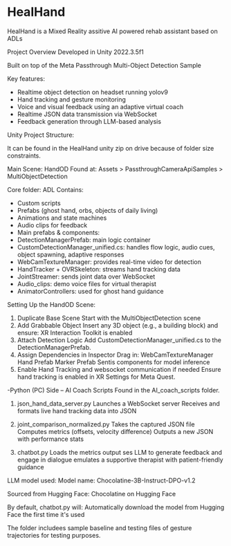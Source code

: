 # HealHand
HealHand is a Mixed Reality assitive AI powered rehab assistant based on ADLs

Project Overview
Developed in Unity 2022.3.5f1


Built on top of the Meta Passthrough Multi-Object Detection Sample

Key features:


- Realtime object detection on headset running yolov9
- Hand tracking and gesture monitoring
- Voice and visual feedback using an adaptive virtual coach
- Realtime JSON data transmission via WebSocket
- Feedback generation through LLM-based analysis


Unity Project Structure:

It can be found in the HealHand unity zip on drive because of folder size constraints.

Main Scene: HandOD
 Found at: Assets > PassthroughCameraApiSamples > MultiObjectDetection


Core folder: ADL
 Contains:
- Custom scripts
- Prefabs (ghost hand, orbs, objects of daily living)
- Animations and state machines
- Audio clips for feedback
- Main prefabs & components:
- DetectionManagerPrefab: main logic container
- CustomDetectionManager_unified.cs: handles flow logic, audio cues, object spawning, adaptive responses
- WebCamTextureManager: provides real-time video for detection
- HandTracker + OVRSkeleton: streams hand tracking data
- JointStreamer: sends joint data over WebSocket
- Audio_clips: demo voice files for virtual therapist
- AnimatorControllers: used for ghost hand guidance



Setting Up the HandOD Scene:
1. Duplicate Base Scene
Start with the MultiObjectDetection scene 
2. Add Grabbable Object
Insert any 3D object (e.g., a building block) and ensure:
XR Interaction Toolkit is enabled
3. Attach Detection Logic
Add CustomDetectionManager_unified.cs to the DetectionManagerPrefab.
4. Assign Dependencies in Inspector
Drag in:
WebCamTextureManager
Hand Prefab
Marker Prefab
Sentis components for model inference
5. Enable Hand Tracking and websocket communication if needed
Ensure hand tracking is enabled in XR Settings for Meta Quest.

-Python (PC) Side – AI Coach Scripts
Found in the AI_coach_scripts folder.

1. json_hand_data_server.py
Launches a WebSocket server
Receives and formats live hand tracking data into JSON


2. joint_comparison_normalized.py
Takes the captured JSON file
Computes metrics (offsets, velocity difference)
Outputs a new JSON with performance stats


3. chatbot.py
Loads the metrics output
ses LLM to generate feedback and engage in dialogue
emulates a supportive therapist with patient-friendly guidance

LLM model used:
Model name: Chocolatine-3B-Instruct-DPO-v1.2


Sourced from Hugging Face: Chocolatine on Hugging Face


By default, chatbot.py will:
Automatically download the model from Hugging Face the first time it's used


The folder includees sample baseline and testing files of gesture trajectories for testing purposes.
